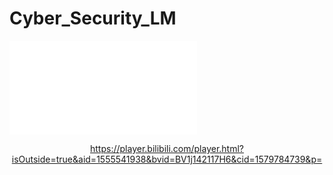 # Cyber_Security_LM
<iframe src="//player.bilibili.com/player.html?isOutside=true&aid=1555541938&bvid=BV1j142117H6&cid=1579784739&p=1" scrolling="no" border="0" frameborder="no" framespacing="0" allowfullscreen="true"></iframe>
<div align="center">

https://player.bilibili.com/player.html?isOutside=true&aid=1555541938&bvid=BV1j142117H6&cid=1579784739&p=

</div>
